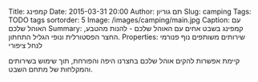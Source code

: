 Title: קמפינג
Date: 2015-03-31 20:00
Author: תם גוריון
Slug: camping
Tags: TODO tags
sortorder: 5
Image: /images/camping/main.jpg
Caption: עם האוהל שלכם
Summary: קמפינג בשבט אחים עם האוהל שלכם - להנות מהטבע, החצר הפסטורלית ונופי הגליל התחתון.
Properties: שירותים משותפים
            נוף פנורמי לנחל ציפורי

קיימת אפשרות להקים אוהל שלכם בחצרנו היפה והפורחת, תוך שימוש בשירותים והמקלחות של מתחם השבט.
